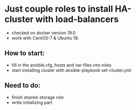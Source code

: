 # Just couple roles to install HA-cluster with load-balancers

 - checked on docker version 19.0
 - work with CentOS-7 & Ubuntu 18.
 
 ## How to start:
 
 - fill in the ansible.cfg, hosts and var-files into roles
 - start installing cluster with ansible-playbook set-cluster.yml

 ## Need to do:

  - finish shared-storage role
  - write initializing part